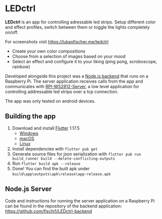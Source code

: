 # LEDctrl

**LEDctrl** is an app for controlling adressable led strips. Setup different color and effect profiles, switch between them or toggle the lights completely on/off.

For screenshots visit https://lukasfischer.me/ledctrl

-   Create your own color compositions
-   Choose from a selection of images based on your mood
-   Select an effect and configure it to your liking (ping pong, scroboscope, rainbow)

Developed alongside this project was a [Node.js backend](https://github.com/fischi1/LEDctrl-backend) that runs on a Raspberry Pi. The server application receives calls from the app and communicates with [RPI-WS2812-Server](https://github.com/tom-2015/rpi-ws2812-server), a low level application for controlling addressable led strips over a tcp connection.

The app was only tested on android devices.

## Building the app

1. Download and install [Flutter](https://flutter.dev/docs/get-started/install) 1.17.5
    - [Windows](https://storage.googleapis.com/flutter_infra/releases/stable/windows/flutter_windows_1.17.5-stable.zip)
    - [macOS](https://storage.googleapis.com/flutter_infra/releases/stable/macos/flutter_macos_1.17.5-stable.zip)
    - [Linux](https://storage.googleapis.com/flutter_infra/releases/stable/linux/flutter_linux_1.17.5-stable.tar.xz)
2. Install dependencies with `flutter pub get`
3. Generate source files for json serialization with `flutter pub run build_runner build --delete-conflicting-outputs`
4. Run `flutter build apk --release`
5. Done! You can find the built apk under `build\app\outputs\apk\release\app-release.apk`

## Node.js Server

Code and instructions for running the server application on a Raspberry Pi can be found in the repository of the backend application: https://github.com/fischi1/LEDctrl-backend
